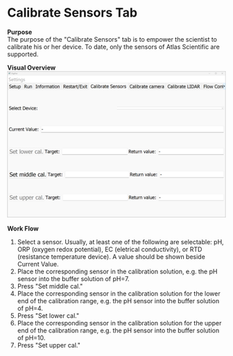 # Calibrate Sensors Tab

**Purpose**  
The purpose of the "Calibrate Sensors" tab is to empower the scientist to calibrate his or her device. To date, only the sensors of Atlas Scientific are supported.

**Visual Overview**  
![atlas](docs/atlas.png)

**Work Flow**  
1. Select a sensor. Usually, at least one of the following are selectable: pH, ORP (oxygen redox potential), EC (eletrical conductivity), or RTD (resistance temperature device). A value should be shown beside Current Value.
2. Place the corresponding sensor in the calibration solution, e.g. the pH sensor into the buffer solution of pH=7.
3. Press "Set middle cal."
4. Place the corresponding sensor in the calibration solution for the lower end of the calibration range, e.g. the pH sensor into the buffer solution of pH=4.
5. Press "Set lower cal."
6. Place the corresponding sensor in the calibration solution for the upper end of the calibration range, e.g. the pH sensor into the buffer solution of pH=10.
7. Press "Set upper cal."